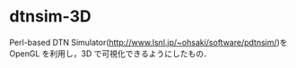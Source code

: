 # dtnsim-3D
Perl-based DTN Simulator(http://www.lsnl.jp/~ohsaki/software/pdtnsim/)を OpenGL を利用し，3D で可視化できるようにしたもの．

